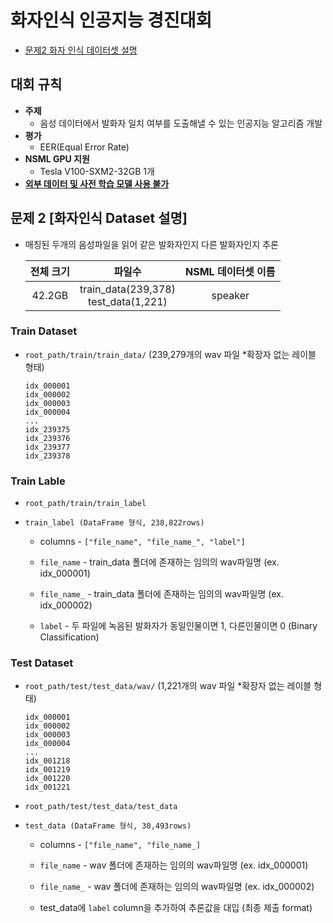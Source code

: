 # 화자인식 인공지능 경진대회

- [문제2 화자 인식 데이터셋 설명](#문제-2-화자인식-dataset-설명)

## 대회 규칙

- **주제**
  - 음성 데이터에서 발화자 일치 여부를 도출해낼 수 있는 인공지능 알고리즘 개발
- **평가**
  - EER(Equal Error Rate)
- **NSML GPU 지원**
  - Tesla V100-SXM2-32GB 1개
- **<u>외부 데이터 및 사전 학습 모델 사용 불가</u>**

## 문제 2 **[화자인식 Dataset 설명]**

- 매칭된 두개의 음성파일을 읽어 같은 발화자인지 다른 발화자인지 추론

  | 전체 크기 |                 파일수                  | NSML 데이터셋 이름 |
  | :-------: | :-------------------------------------: | :---: |
  |  42.2GB   | train_data(239,378)<br>test_data(1,221) | speaker |

### Train Dataset

- `root_path/train/train_data/` (239,279개의 wav 파일 \*확장자 없는 레이블 형태)

  ```
  idx_000001
  idx_000002
  idx_000003
  idx_000004
  ...
  idx_239375
  idx_239376
  idx_239377
  idx_239378
  ```

### Train Lable

- `root_path/train/train_label`

- `train_label (DataFrame 형식, 238,822rows)`

  - columns - `["file_name", "file_name_", "label"]`

  - `file_name` - train_data 폴더에 존재하는 임의의 wav파일명 (ex. idx_000001)

  - `file_name_` - train_data 폴더에 존재하는 임의의 wav파일명 (ex. idx_000002)

  - `label` - 두 파일에 녹음된 발화자가 동일인물이면 1, 다른인물이면 0 (Binary Classification)

### Test Dataset

- `root_path/test/test_data/wav/` (1,221개의 wav 파일 \*확장자 없는 레이블 형태)

  ```
  idx_000001
  idx_000002
  idx_000003
  idx_000004
  ...
  idx_001218
  idx_001219
  idx_001220
  idx_001221
  ```

- `root_path/test/test_data/test_data`

- `test_data (DataFrame 형식, 30,493rows)`

  - columns - `["file_name", "file_name_]`

  - `file_name` - wav 폴더에 존재하는 임의의 wav파일명 (ex. idx_000001)

  - `file_name_` - wav 폴더에 존재하는 임의의 wav파일명 (ex. idx_000002)

  - test_data에 `label` column을 추가하여 추론값을 대입 (최종 제출 format)
